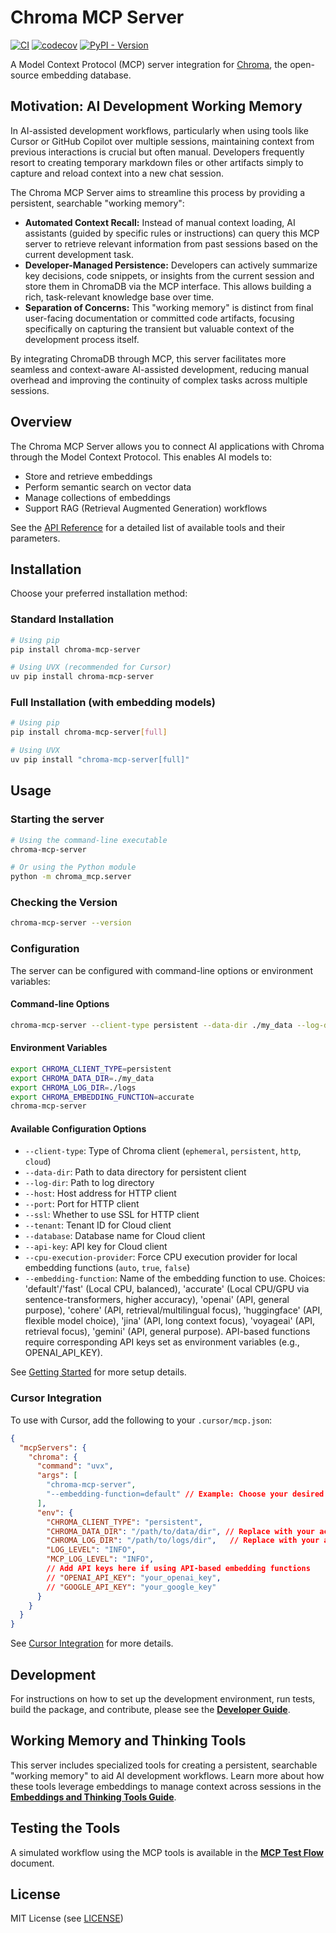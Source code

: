 # Chroma MCP Server

[![CI](https://github.com/djm81/chroma_mcp_server/actions/workflows/tests.yml/badge.svg)](https://github.com/djm81/chroma_mcp_server/actions/workflows/tests.yml)
[![codecov](https://codecov.io/gh/djm81/chroma_mcp_server/branch/main/graph/badge.svg)](https://codecov.io/gh/djm81/chroma_mcp_server)
[![PyPI - Version](https://img.shields.io/pypi/v/chroma-mcp-server?color=blue)](https://pypi.org/project/chroma-mcp-server)

A Model Context Protocol (MCP) server integration for [Chroma](https://www.trychroma.com/), the open-source embedding database.

## Motivation: AI Development Working Memory

In AI-assisted development workflows, particularly when using tools like Cursor or GitHub Copilot over multiple sessions, maintaining context from previous interactions is crucial but often manual. Developers frequently resort to creating temporary markdown files or other artifacts simply to capture and reload context into a new chat session.

The Chroma MCP Server aims to streamline this process by providing a persistent, searchable "working memory":

- **Automated Context Recall:** Instead of manual context loading, AI assistants (guided by specific rules or instructions) can query this MCP server to retrieve relevant information from past sessions based on the current development task.
- **Developer-Managed Persistence:** Developers can actively summarize key decisions, code snippets, or insights from the current session and store them in ChromaDB via the MCP interface. This allows building a rich, task-relevant knowledge base over time.
- **Separation of Concerns:** This "working memory" is distinct from final user-facing documentation or committed code artifacts, focusing specifically on capturing the transient but valuable context of the development process itself.

By integrating ChromaDB through MCP, this server facilitates more seamless and context-aware AI-assisted development, reducing manual overhead and improving the continuity of complex tasks across multiple sessions.

## Overview

The Chroma MCP Server allows you to connect AI applications with Chroma through the Model Context Protocol. This enables AI models to:

- Store and retrieve embeddings
- Perform semantic search on vector data
- Manage collections of embeddings
- Support RAG (Retrieval Augmented Generation) workflows

See the [API Reference](docs/api_reference.md) for a detailed list of available tools and their parameters.

## Installation

Choose your preferred installation method:

### Standard Installation

```bash
# Using pip
pip install chroma-mcp-server

# Using UVX (recommended for Cursor)
uv pip install chroma-mcp-server
```

### Full Installation (with embedding models)

```bash
# Using pip
pip install chroma-mcp-server[full]

# Using UVX
uv pip install "chroma-mcp-server[full]"
```

## Usage

### Starting the server

```bash
# Using the command-line executable
chroma-mcp-server

# Or using the Python module
python -m chroma_mcp.server
```

### Checking the Version

```bash
chroma-mcp-server --version
```

### Configuration

The server can be configured with command-line options or environment variables:

#### Command-line Options

```bash
chroma-mcp-server --client-type persistent --data-dir ./my_data --log-dir ./logs --embedding-function accurate
```

#### Environment Variables

```bash
export CHROMA_CLIENT_TYPE=persistent
export CHROMA_DATA_DIR=./my_data
export CHROMA_LOG_DIR=./logs
export CHROMA_EMBEDDING_FUNCTION=accurate
chroma-mcp-server
```

#### Available Configuration Options

- `--client-type`: Type of Chroma client (`ephemeral`, `persistent`, `http`, `cloud`)
- `--data-dir`: Path to data directory for persistent client
- `--log-dir`: Path to log directory
- `--host`: Host address for HTTP client
- `--port`: Port for HTTP client
- `--ssl`: Whether to use SSL for HTTP client
- `--tenant`: Tenant ID for Cloud client
- `--database`: Database name for Cloud client
- `--api-key`: API key for Cloud client
- `--cpu-execution-provider`: Force CPU execution provider for local embedding functions (`auto`, `true`, `false`)
- `--embedding-function`: Name of the embedding function to use. Choices: 'default'/'fast' (Local CPU, balanced), 'accurate' (Local CPU/GPU via sentence-transformers, higher accuracy), 'openai' (API, general purpose), 'cohere' (API, retrieval/multilingual focus), 'huggingface' (API, flexible model choice), 'jina' (API, long context focus), 'voyageai' (API, retrieval focus), 'gemini' (API, general purpose). API-based functions require corresponding API keys set as environment variables (e.g., OPENAI_API_KEY).

See [Getting Started](docs/getting_started.md) for more setup details.

### Cursor Integration

To use with Cursor, add the following to your `.cursor/mcp.json`:

```json
{
  "mcpServers": {
    "chroma": {
      "command": "uvx",
      "args": [
        "chroma-mcp-server",
        "--embedding-function=default" // Example: Choose your desired embedding function
      ],
      "env": {
        "CHROMA_CLIENT_TYPE": "persistent",
        "CHROMA_DATA_DIR": "/path/to/data/dir", // Replace with your actual path
        "CHROMA_LOG_DIR": "/path/to/logs/dir",   // Replace with your actual path
        "LOG_LEVEL": "INFO",
        "MCP_LOG_LEVEL": "INFO",
        // Add API keys here if using API-based embedding functions
        // "OPENAI_API_KEY": "your_openai_key",
        // "GOOGLE_API_KEY": "your_google_key"
      }
    }
  }
}
```

See [Cursor Integration](docs/cursor_integration.md) for more details.

## Development

For instructions on how to set up the development environment, run tests, build the package, and contribute, please see the **[Developer Guide](docs/developer_guide.md)**.

## Working Memory and Thinking Tools

This server includes specialized tools for creating a persistent, searchable "working memory" to aid AI development workflows. Learn more about how these tools leverage embeddings to manage context across sessions in the **[Embeddings and Thinking Tools Guide](docs/embeddings_and_thinking.md)**.

## Testing the Tools

A simulated workflow using the MCP tools is available in the **[MCP Test Flow](docs/mcp_test_flow.md)** document.

## License

MIT License (see [LICENSE](LICENSE))
